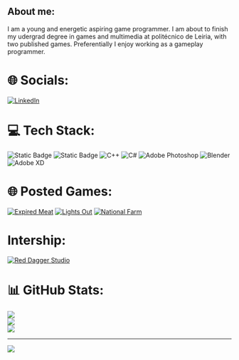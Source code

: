 ##  About me:
I am a young and energetic aspiring game programmer. I am about to finish my udergrad degree in games and multimedia
at politécnico de Leiria, with two published games. Preferentially I enjoy working as a gameplay programmer.

# 🌐 Socials:
[![LinkedIn](https://img.shields.io/badge/LinkedIn-%230077B5.svg?logo=linkedin&logoColor=white)](https://linkedin.com/in/https://www.linkedin.com/in/lucas-pereira-8541182a5/) 

# 💻 Tech Stack:
![Static Badge](https://img.shields.io/badge/UnityEngine-Red) ![Static Badge](https://img.shields.io/badge/UnrealEngine-blue) ![C++](https://img.shields.io/badge/c++-%2300599C.svg?style=for-the-badge&logo=c%2B%2B&logoColor=white) ![C#](https://img.shields.io/badge/c%23-%23239120.svg?style=for-the-badge&logo=csharp&logoColor=white) ![Adobe Photoshop](https://img.shields.io/badge/adobe%20photoshop-%2331A8FF.svg?style=for-the-badge&logo=adobe%20photoshop&logoColor=white) ![Blender](https://img.shields.io/badge/blender-%23F5792A.svg?style=for-the-badge&logo=blender&logoColor=white) ![Adobe XD](https://img.shields.io/badge/Adobe%20XD-470137?style=for-the-badge&logo=Adobe%20XD&logoColor=#FF61F6)

# 🌐 Posted Games:
[![Expired Meat](https://img.itch.zone/aW1nLzEzMjgyNzEwLnBuZw==/original/yk7E17.png)](https://4unrealstudio.itch.io/expired-meat)
[![Lights Out](https://img.itch.zone/aW1nLzk0NjU4MzYuanBn/315x250%23c/40ZTl%2F.jpg)](https://lightsoutgame.itch.io/lights-out)
[![National Farm](https://img.itch.zone/aW1hZ2UvMjgwOTkyOC8xNjkxMjExMi5wbmc=/original/rXYpD8.png)](https://4unrealstudio.itch.io/national-farm)

# Intership:
[![Red Dagger Studio](https://www.facebook.com/photo/?fbid=201616356344311&set=a.102366789602602)](https://www.facebook.com/reddaggerstudio)


# 📊 GitHub Stats:
![](https://github-readme-stats.vercel.app/api?username=LucasPereiraWork&theme=dark&hide_border=false&include_all_commits=false&count_private=false)<br/>
![](https://github-readme-streak-stats.herokuapp.com/?user=LucasPereiraWork&theme=dark&hide_border=false)<br/>
![](https://github-readme-stats.vercel.app/api/top-langs/?username=LucasPereiraWork&theme=dark&hide_border=false&include_all_commits=false&count_private=false&layout=compact)

---
[![](https://visitcount.itsvg.in/api?id=LucasPereiraWork&icon=0&color=0)](https://visitcount.itsvg.in)
<!---
LucasPereiraWork/LucasPereiraWork is a ✨ special ✨ repository because its `README.md` (this file) appears on your GitHub profile.
You can click the Preview link to take a look at your changes.
--->
